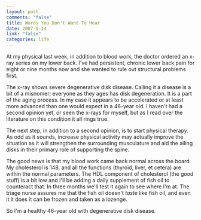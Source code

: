 ```yaml
--- 
layout: post
comments: "false"
title: Words You Don't Want To Hear
date: 2007-5-14
link: "false"
categories: life
---
```

At my physical last week, in addition to blood work, the doctor ordered an x-ray series on my lower back.  I've had persistent, chronic lower back pain for eight or nine months now and she wanted to rule out structural problems first.

The x-ray shows severe degenerative disk disease.  Calling it a disease is a bit of a misnomer; everyone as they ages has disk degeneration.  It is a part of the aging process.  In my case it appears to be accelerated or at least more advanced than one would expect in a 46-year old.  I haven't had a second opinion yet, or seen the x-rays for myself, but as I read over the literature on this condition it all rings true.

The next step, in addition to a second opinion, is to start physical therapy.  As odd as it sounds, increase physical activity may actually improve the situation as it will strengthen the surrounding musculature and aid the ailing disks in their primary role of supporting the spine.

The good news is that my blood work came back normal across the board.  My cholesterol is 148, and all the functions (thyroid, liver, et cetera) are within the normal parameters.  The HDL component of cholesterol (the good stuff) is a bit low and I'll be adding a daily supplement of fish oil to counteract that.  In three months we'll test it again to see where I'm at.  The triage nurse assures me that the fish oil doesn't <i>taste</i> like fish oil, and even it it does it can be frozen and taken as a lozenge.

So I'm a healthy 46-year old with degenerative disk disease.
